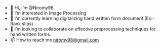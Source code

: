 - 👋 Hi, I’m @Niromy98
- 👀 I’m interested in Image Processing
- 🌱 I’m currently learning digitalizing hand written form document (Ex:- Bank slips)
- 💞️ I’m looking to collaborate on effective preprocessing techniques for hand written forms.
- 📫 How to reach me niromy98@gmail.com

<!---
Niromy98/Niromy98 is a ✨ special ✨ repository because its `README.md` (this file) appears on your GitHub profile.
You can click the Preview link to take a look at your changes.
--->
